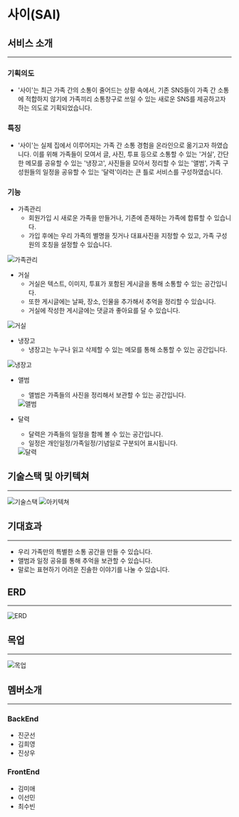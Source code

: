 # 사이(SAI)
## 서비스 소개
----------------------
### 기획의도
- '사이'는 최근 가족 간의 소통이 줄어드는 상황 속에서, 기존 SNS들이 가족 간 소통에 적합하지 않기에 가족끼리 소통창구로 쓰일 수 있는 새로운 SNS를 제공하고자 하는 의도로 기획되었습니다.
### 특징
- '사이'는 실제 집에서 이루어지는 가족 간 소통 경험을 온라인으로 옮기고자 하였습니다. 이를 위해 가족들이 모여서 글, 사진, 투표 등으로 소통할 수 있는 '거실', 간단한 메모를 공유할 수 있는 '냉장고', 사진들을 모아서 정리할 수 있는 '앨범', 가족 구성원들의 일정을 공유할 수 있는 '달력'이라는 큰 틀로 서비스를 구성하였습니다.
### 기능
- 가족관리
    - 회원가입 시 새로운 가족을 만들거나, 기존에 존재하는 가족에 합류할 수 있습니다.
    - 가입 후에는 우리 가족의 별명을 짓거나 대표사진을 지정할 수 있고, 가족 구성원의 호칭을 설정할 수 있습니다.
<img src="https://images2.imgbox.com/84/5d/SFq5Irul_o.png" alt="가족관리"/>
    <!-- - ![가족관리](https://imgbox.com/SFq5Irul) -->

- 거실
  - 거실은 텍스트, 이미지, 투표가 포함된 게시글을 통해 소통할 수 있는 공간입니다.
  - 또한 게시글에는 날짜, 장소, 인물을 추가해서 추억을 정리할 수 있습니다.
  - 거실에 작성한 게시글에는 댓글과 좋아요를 달 수 있습니다.
<img src="https://images2.imgbox.com/3d/4c/RYRn0jMS_o.png" alt="거실"/>
  <!-- - ![거실](https://imgbox.com/RYRn0jMS) -->

- 냉장고
    - 냉장고는 누구나 읽고 삭제할 수 있는 메모를 통해 소통할 수 있는 공간입니다.
<img src="https://images2.imgbox.com/93/71/Pa3O1GqI_o.png" alt="냉장고"/>
    <!-- - ![냉장고](https://imgbox.com/Pa3O1GqI) -->

- 앨범
    - 앨범은 가족들의 사진을 정리해서 보관할 수 있는 공간입니다.
  <img src="https://images2.imgbox.com/b2/35/DhZQeMoj_o.png" alt="앨범"/>
    <!-- - ![앨범](https://imgbox.com/3StF8Aol) -->

- 달력
    - 달력은 가족들의 일정을 함께 볼 수 있는 공간입니다.
    - 일정은 개인일정/가족일정/기념일로 구분되어 표시됩니다.
    <img src="https://images2.imgbox.com/fe/8d/3StF8Aol_o.png" alt="달력"/>
    <!-- - ![달력](https://imgbox.com/DhZQeMoj) -->

## 기술스택 및 아키텍쳐
-----------------------
<img src="https://images2.imgbox.com/11/4a/UZaAjKSY_o.png" alt="기술스택"/>

<img src="https://images2.imgbox.com/16/8d/SX4QTK63_o.png" alt="아키텍쳐"/>

## 기대효과
------------
- 우리 가족만의 특별한 소통 공간을 만들 수 있습니다.
- 앨범과 일정 공유를 통해 추억을 보관할 수 있습니다.
- 말로는 표현하기 어려운 진솔한 이야기를 나눌 수 있습니다.
## ERD
------
<img src="https://images2.imgbox.com/a8/02/ijPAfzAA_o.png" alt="ERD"/>

## 목업
----
<img src="https://images2.imgbox.com/c9/f0/cDHdMh7j_o.png" alt="목업"/>

## 멤버소개
---
### BackEnd
- 진군선
- 김희영
- 진상우
### FrontEnd
- 김미애
- 이선민
- 최수빈
